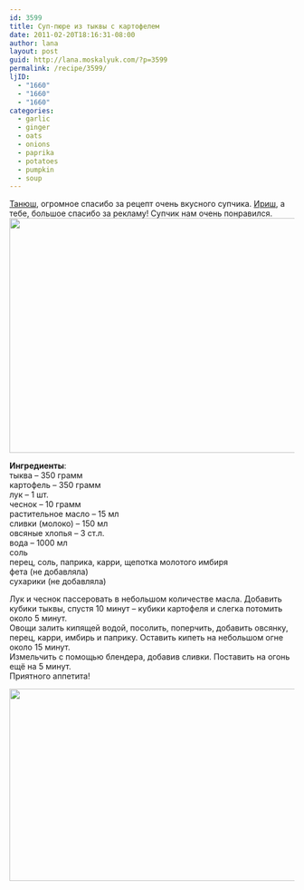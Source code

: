 ```yaml
---
id: 3599
title: Суп-пюре из тыквы с картофелем
date: 2011-02-20T18:16:31-08:00
author: lana
layout: post
guid: http://lana.moskalyuk.com/?p=3599
permalink: /recipe/3599/
ljID:
  - "1660"
  - "1660"
  - "1660"
categories:
  - garlic
  - ginger
  - oats
  - onions
  - paprika
  - potatoes
  - pumpkin
  - soup
---
```

<div id="_mcePaste">
  <a href="http://lapundrik.livejournal.com/58481.html">Танюш</a>, огромное спасибо за рецепт очень вкусного супчика. <a href="http://irrez.livejournal.com/20543.html?view=694335#t69433">Ириш</a>, а тебе, большое спасибо за рекламу! Супчик нам очень понравился.
</div>

<div>
  <img loading="lazy" class="alignnone" title="pumpkin soup" src="http://farm6.static.flickr.com/5011/5463568774_56606a637c_z.jpg" alt="" width="640" height="414" />
</div>

**Ингредиенты**:  
тыква &#8211; 350 грамм  
картофель &#8211; 350 грамм  
лук &#8211; 1 шт.  
чеснок &#8211; 10 грамм  
растительное масло &#8211; 15 мл  
сливки (молоко) &#8211; 150 мл  
овсяные хлопья &#8211; 3 ст.л.  
вода &#8211; 1000 мл  
соль  
перец, соль, паприка, карри, щепотка молотого имбиря  
фета (не добавляла)  
сухарики (не добавляла)

Лук и чеснок пассеровать в небольшом количестве масла. Добавить кубики тыквы, спустя 10 минут &#8211; кубики картофеля и слегка потомить около 5 минут.  
Овощи залить кипящей водой, посолить, поперчить, добавить овсянку, перец, карри, имбирь и паприку. Оставить кипеть на небольшом огне около 15 минут.  
Измельчить с помощью блендера, добавив сливки. Поставить на огонь ещё на 5 минут.  
Приятного аппетита!

<img loading="lazy" class="alignnone" title="pumpkin soup" src="http://farm6.static.flickr.com/5015/5462975205_bed2d8bc45_z.jpg" alt="" width="640" height="339" />